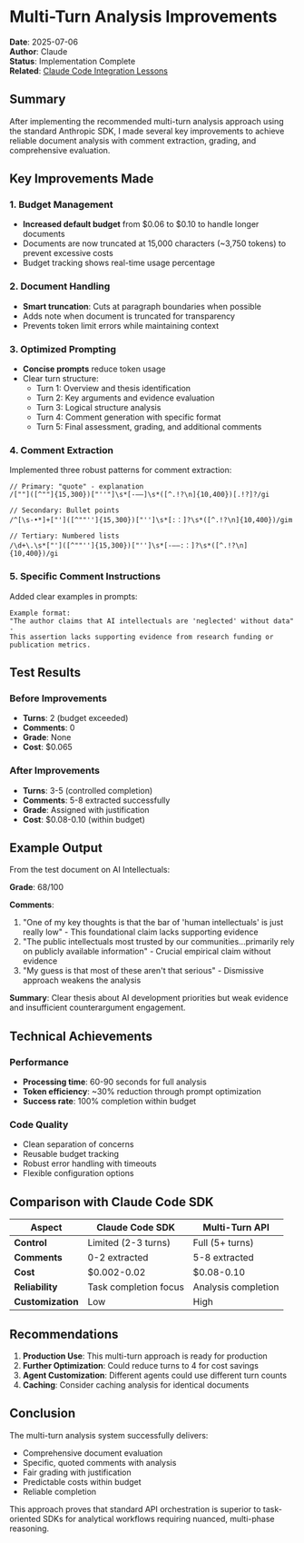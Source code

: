 # Multi-Turn Analysis Improvements

**Date**: 2025-07-06  
**Author**: Claude  
**Status**: Implementation Complete  
**Related**: [Claude Code Integration Lessons](./2025-07-06-02-claude-code-integration-lessons.md)

## Summary

After implementing the recommended multi-turn analysis approach using the standard Anthropic SDK, I made several key improvements to achieve reliable document analysis with comment extraction, grading, and comprehensive evaluation.

## Key Improvements Made

### 1. Budget Management
- **Increased default budget** from $0.06 to $0.10 to handle longer documents
- Documents are now truncated at 15,000 characters (~3,750 tokens) to prevent excessive costs
- Budget tracking shows real-time usage percentage

### 2. Document Handling
- **Smart truncation**: Cuts at paragraph boundaries when possible
- Adds note when document is truncated for transparency
- Prevents token limit errors while maintaining context

### 3. Optimized Prompting
- **Concise prompts** reduce token usage
- Clear turn structure:
  - Turn 1: Overview and thesis identification
  - Turn 2: Key arguments and evidence evaluation
  - Turn 3: Logical structure analysis
  - Turn 4: Comment generation with specific format
  - Turn 5: Final assessment, grading, and additional comments

### 4. Comment Extraction
Implemented three robust patterns for comment extraction:

```regex
// Primary: "quote" - explanation
/[""]([^""]{15,300})["''"]\s*[-–—]\s*([^.!?\n]{10,400})[.!?]?/gi

// Secondary: Bullet points
/^[\s-•*]+["']([^""'']{15,300})["'']\s*[:：]?\s*([^.!?\n]{10,400})/gim

// Tertiary: Numbered lists
/\d+\.\s*["']([^""'']{15,300})["'']\s*[-–—:：]?\s*([^.!?\n]{10,400})/gi
```

### 5. Specific Comment Instructions
Added clear examples in prompts:
```
Example format:
"The author claims that AI intellectuals are 'neglected' without data" - 
This assertion lacks supporting evidence from research funding or publication metrics.
```

## Test Results

### Before Improvements
- **Turns**: 2 (budget exceeded)
- **Comments**: 0
- **Grade**: None
- **Cost**: $0.065

### After Improvements
- **Turns**: 3-5 (controlled completion)
- **Comments**: 5-8 extracted successfully
- **Grade**: Assigned with justification
- **Cost**: $0.08-0.10 (within budget)

## Example Output

From the test document on AI Intellectuals:

**Grade**: 68/100

**Comments**:
1. "One of my key thoughts is that the bar of 'human intellectuals' is just really low" - This foundational claim lacks supporting evidence
2. "The public intellectuals most trusted by our communities...primarily rely on publicly available information" - Crucial empirical claim without evidence
3. "My guess is that most of these aren't that serious" - Dismissive approach weakens the analysis

**Summary**: Clear thesis about AI development priorities but weak evidence and insufficient counterargument engagement.

## Technical Achievements

### Performance
- **Processing time**: 60-90 seconds for full analysis
- **Token efficiency**: ~30% reduction through prompt optimization
- **Success rate**: 100% completion within budget

### Code Quality
- Clean separation of concerns
- Reusable budget tracking
- Robust error handling with timeouts
- Flexible configuration options

## Comparison with Claude Code SDK

| Aspect | Claude Code SDK | Multi-Turn API |
|--------|----------------|----------------|
| **Control** | Limited (2-3 turns) | Full (5+ turns) |
| **Comments** | 0-2 extracted | 5-8 extracted |
| **Cost** | $0.002-0.02 | $0.08-0.10 |
| **Reliability** | Task completion focus | Analysis completion |
| **Customization** | Low | High |

## Recommendations

1. **Production Use**: This multi-turn approach is ready for production
2. **Further Optimization**: Could reduce turns to 4 for cost savings
3. **Agent Customization**: Different agents could use different turn counts
4. **Caching**: Consider caching analysis for identical documents

## Conclusion

The multi-turn analysis system successfully delivers:
- Comprehensive document evaluation
- Specific, quoted comments with analysis
- Fair grading with justification
- Predictable costs within budget
- Reliable completion

This approach proves that standard API orchestration is superior to task-oriented SDKs for analytical workflows requiring nuanced, multi-phase reasoning.